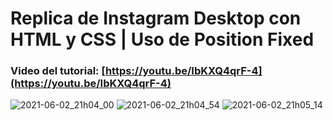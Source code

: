 # Replica de Instagram Desktop con HTML y CSS | Uso de Position Fixed
### Video del tutorial: [https://youtu.be/IbKXQ4qrF-4](https://youtu.be/IbKXQ4qrF-4)

![2021-06-02_21h04_00](https://user-images.githubusercontent.com/85034795/126054275-83ae8327-267d-4032-975f-333ff03eb18c.png)
![2021-06-02_21h04_54](https://user-images.githubusercontent.com/85034795/126054283-698c289d-0d31-4b7a-be15-10e0d1c67d9c.png)
![2021-06-02_21h05_14](https://user-images.githubusercontent.com/85034795/126054291-7ed97ab8-7dca-44ca-a778-126af7a59385.png)


